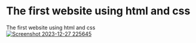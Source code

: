 # The first website using html and css
The first website using html and css
<br />
<a href="https://abdelhakim97.github.io/The-first-website-using-html-and-css/"  target="_blank"> ![Screenshot 2023-12-27 225645](https://github.com/abdelhakim97/The-first-website-using-html-and-css/assets/144494197/8cfbf091-9646-4fb1-b779-80f21794b993) </a>
